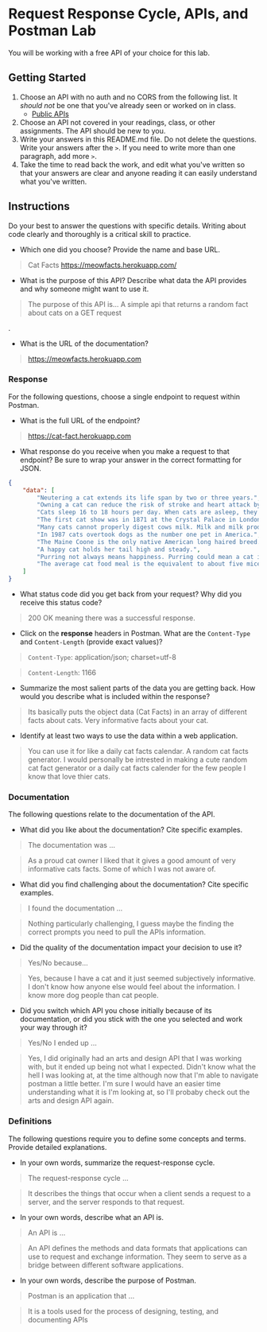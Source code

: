 # Request Response Cycle, APIs, and Postman Lab

You will be working with a free API of your choice for this lab.

## Getting Started

1. Choose an API with no auth and no CORS from the following list. It _should not_ be one that you've already seen or worked on in class.
   - [Public APIs](https://github.com/public-apis/public-apis)
1. Choose an API not covered in your readings, class, or other assignments. The API should be new to you.
1. Write your answers in this README.md file. Do not delete the questions. Write your answers after the `>`. If you need to write more than one paragraph, add more `>`.
1. Take the time to read back the work, and edit what you've written so that your answers are clear and anyone reading it can easily understand what you've written.

## Instructions

Do your best to answer the questions with specific details. Writing about code clearly and thoroughly is a critical skill to practice.

- Which one did you choose? Provide the name and base URL.

> Cat Facts
> https://meowfacts.herokuapp.com/

- What is the purpose of this API? Describe what data the API provides and why someone might want to use it.

> The purpose of this API is...
>A simple api that returns a random fact about cats on a GET request

.

- What is the URL of the documentation?

> https://meowfacts.herokuapp.com 

### Response

For the following questions, choose a single endpoint to request within Postman.

- What is the full URL of the endpoint?

> https://cat-fact.herokuapp.com
- What response do you receive when you make a request to that endpoint? Be sure to wrap your answer in the correct formatting for JSON.

```json
{
    "data": [
        "Neutering a cat extends its life span by two or three years.",
        "Owning a cat can reduce the risk of stroke and heart attack by a third.",
        "Cats sleep 16 to 18 hours per day. When cats are asleep, they are still alert to incoming stimuli. If you poke the tail of a sleeping cat, it will respond accordingly.",
        "The first cat show was in 1871 at the Crystal Palace in London.",
        "Many cats cannot properly digest cows milk. Milk and milk products give them diarrhea.",
        "In 1987 cats overtook dogs as the number one pet in America.",
        "The Maine Coone is the only native American long haired breed.",
        "A happy cat holds her tail high and steady.",
        "Purring not always means happiness. Purring could mean a cat is in terrible pain such as during childbirth. Kitten will purr to their mother to let her know they are getting enough milk while nursing. Purring is a process of inhaling and exhaling, usually performed while the mouth is closed. But don't worry, if your cat is purring while your gently petting her and holding her close to you - that is a happy cat!",
        "The average cat food meal is the equivalent to about five mice."
    ]
}


```

- What status code did you get back from your request? Why did you receive this status code?

> 200 OK meaning there was a successful response.

- Click on the **response** headers in Postman. What are the `Content-Type` and `Content-Length` (provide exact values)?

> `Content-Type`: application/json; charset=utf-8

> `Content-Length`: 1166

- Summarize the most salient parts of the data you are getting back. How would you describe what is included within the response?

> Its basically puts the object data (Cat Facts) in an array of different facts about cats. Very informative facts about your cat.


- Identify at least two ways to use the data within a web application.

> You can use it for like a daily cat facts calendar.
> A random cat facts generator. I would personally be intrested in making a cute random cat fact generator or a daily cat facts calender for the few people I know that love thier cats.

### Documentation

The following questions relate to the documentation of the API.

- What did you like about the documentation? Cite specific examples.

> The documentation was ...

> As a proud cat owner I liked that it gives a good amount of very informative cats facts. Some of which I was not aware of.

- What did you find challenging about the documentation? Cite specific examples.

> I found the documentation ...

> Nothing particularly challenging, I guess maybe the finding the correct prompts you need to pull the APIs information.

- Did the quality of the documentation impact your decision to use it?

> Yes/No because...

> Yes, because I have a cat and it just seemed subjectively informative. I don't know how anyone else would feel about the information. I know more dog people than cat people.

- Did you switch which API you chose initially because of its documentation, or did you stick with the one you selected and work your way through it?

> Yes/No I ended up ...

> Yes, I did originally had an arts and design API that I was working with, but it ended up being not what I expected. Didn't know what the hell I was  looking at, at the time although now that I'm able to navigate postman a little better. I'm sure I would have an easier time understanding what it is I'm looking at, so I'll probaby check out the arts and design API again.

### Definitions

The following questions require you to define some concepts and terms. Provide detailed explanations.

- In your own words, summarize the request-response cycle.

> The request-response cycle ...

> It describes the things that occur when a client sends a request to a server, and the server responds to that request. 

- In your own words, describe what an API is.

> An API is ...

>  An API defines the methods and data formats that applications can use to request and exchange information. They seem to serve as a bridge between different software applications.

- In your own words, describe the purpose of Postman.

> Postman is an application that ...

> It is a tools used for the process of designing, testing, and documenting APIs
